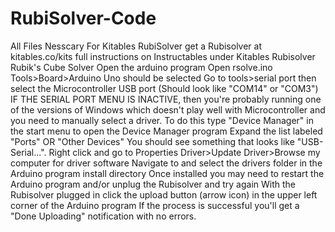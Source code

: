 # RubiSolver-Code
All Files Nesscary For Kitables RubiSolver
get a Rubisolver at kitables.co/kits
full instructions on Instructables under Kitables Rubisolver Rubik's Cube Solver
Open the arduino program
Open rsolve.ino
Tools>Board>Arduino Uno should be selected
Go to tools>serial port then select the Microcontroller USB port (Should look like "COM14" or "COM3")
IF THE SERIAL PORT MENU IS INACTIVE, then you're probably running one of the versions of Windows which doesn't play well with Microcontroller and you need to manually select a driver.
To do this type "Device Manager" in the start menu to open the Device Manager program
Expand the list labeled "Ports" OR "Other Devices"
You should see something that looks like "USB-Serial...". Right click and go to Properties
Driver>Update Driver>Browse my computer for driver software
Navigate to and select the drivers folder in the Arduino program install directory
Once installed you may need to restart the Arduino program and/or unplug the Rubisolver and try again
With the Rubisolver plugged in click the upload button (arrow icon) in the upper left corner of the Arduino program
If the process is successful you'll get a "Done Uploading" notification with no errors.

